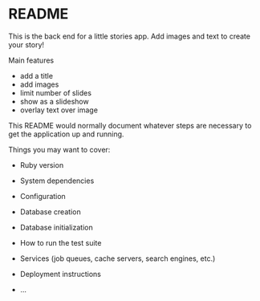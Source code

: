 # README

This is the back end for a little stories app. 
Add images and text to create your story!

Main features 
- add a title
- add images 
- limit number of slides
- show as a slideshow
- overlay text over image


This README would normally document whatever steps are necessary to get the
application up and running.

Things you may want to cover:

* Ruby version

* System dependencies

* Configuration

* Database creation

* Database initialization

* How to run the test suite

* Services (job queues, cache servers, search engines, etc.)

* Deployment instructions

* ...

